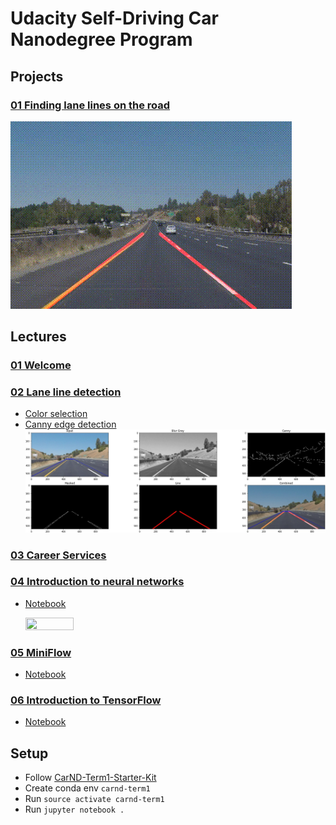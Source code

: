 Udacity Self-Driving Car Nanodegree Program
====

## Projects

### [01 Finding lane lines on the road](https://github.com/tuliren/CarND-LaneLines-P1)
  ![](https://raw.githubusercontent.com/tuliren/CarND-LaneLines-P1/master/test_videos_output/solidYellowLeft.gif)

## Lectures

### [01 Welcome](01-welcome/)


### [02 Lane line detection](02-lane-line-detection/)
- [Color selection](02-lane-line-detection/color_selection_and_region.ipynb)
- [Canny edge detection](02-lane-line-detection/canny_edge_detection.ipynb)
  ![](https://raw.githubusercontent.com/tuliren/CarND-LaneLines-P1/master/test_images_output/intermediate-solidYellowCurve2.jpg)

### [03 Career Services](03-career-services/)

### [04 Introduction to neural networks](04-intro-to-neural-networks/)
- [Notebook](https://github.com/tuliren/self-driving-car-nd/blob/master/04-intro-to-neural-networks/intro_to_neural_networks.ipynb)

  <img src="https://github.com/tuliren/self-driving-car-nd/blob/master/04-intro-to-neural-networks/images/combination-of-neural-networks-2.png?raw=true" width="40%" height="40%">

### [05 MiniFlow](05-mini-flow/)
- [Notebook](https://github.com/tuliren/self-driving-car-nd/blob/master/05-mini-flow/mini-flow.ipynb)

### [06 Introduction to TensorFlow](06-intro-to-tensorflow)
- [Notebook](https://github.com/tuliren/self-driving-car-nd/blob/master/06-intro-to-tensorflow/notebook.ipynb)

## Setup
- Follow [CarND-Term1-Starter-Kit](https://github.com/tuliren/CarND-Term1-Starter-Kit)
- Create conda env `carnd-term1`
- Run `source activate carnd-term1`
- Run `jupyter notebook .`
